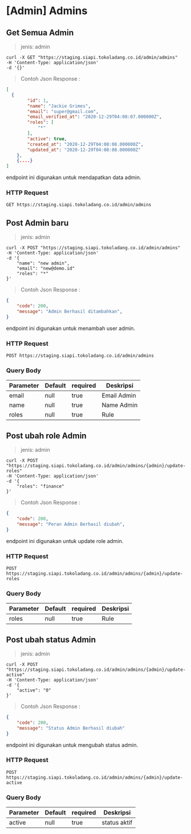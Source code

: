 # [Admin] Admins

## Get Semua Admin

> jenis: admin

```shell
curl -X GET "https://staging.siapi.tokoladang.co.id/admin/admins"
-H 'Content-Type: application/json'
-d '{}'
```
> Contoh Json Response :

```json
[
  {
        "id": 1,
        "name": "Jackie Grimes",
        "email": "super@gmail.com",
        "email_verified_at": "2020-12-29T04:08:07.000000Z",
        "roles": [
            "*"
        ],
        "active": true,
        "created_at": "2020-12-29T04:08:08.000000Z",
        "updated_at": "2020-12-29T04:08:08.000000Z"
    },
    {....}
]
```

endpoint ini digunakan untuk mendapatkan data admin.

### HTTP Request

`GET https://staging.siapi.tokoladang.co.id/admin/admins`

## Post Admin baru

> jenis: admin

```shell
curl -X POST "https://staging.siapi.tokoladang.co.id/admin/admins"
-H 'Content-Type: application/json'
-d '{
    "name": "new admin",
    "email": "new@demo.id"
    "roles": "*"
}'
```
> Contoh Json Response :

```json
{
    "code": 200,
    "message": "Admin Berhasil ditambahkan",
}
```

endpoint ini digunakan untuk menambah user admin.

### HTTP Request

`POST https://staging.siapi.tokoladang.co.id/admin/admins`

### Query Body

Parameter | Default | required | Deskripsi
--------- | ------- | -------- | -----------
email | null | true | Email Admin
name | null | true | Name Admin
roles | null | true | Rule

## Post ubah role Admin

> jenis: admin

```shell
curl -X POST "https://staging.siapi.tokoladang.co.id/admin/admins/{admin}/update-roles"
-H 'Content-Type: application/json'
-d '{
    "roles": "finance"
}'
```
> Contoh Json Response :

```json
{
    "code": 200,
    "message": "Peran Admin Berhasil diubah",
}
```

endpoint ini digunakan untuk update role admin.

### HTTP Request

`POST https://staging.siapi.tokoladang.co.id/admin/admins/{admin}/update-roles`

### Query Body

Parameter | Default | required | Deskripsi
--------- | ------- | -------- | -----------
roles | null | true | Rule

## Post ubah status Admin

> jenis: admin

```shell
curl -X POST "https://staging.siapi.tokoladang.co.id/admin/admins/{admin}/update-active"
-H 'Content-Type: application/json'
-d '{
    "active": "0"
}'
```
> Contoh Json Response :

```json
{
    "code": 200,
    "message": "Status Admin Berhasil diubah"
}
```

endpoint ini digunakan untuk mengubah status admin.

### HTTP Request

`POST https://staging.siapi.tokoladang.co.id/admin/admins/{admin}/update-active`

### Query Body

Parameter | Default | required | Deskripsi
--------- | ------- | -------- | -----------
active | null | true | status aktif